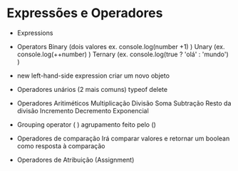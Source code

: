# Expressões e Operadores

- Expressions
- Operators
    Binary (dois valores ex. console.log(number +1) )
    Unary (ex. console.log(++number) )
    Ternary (ex. console.log(true ? 'olá' : 'mundo') )

- new
    left-hand-side expression
    criar um novo objeto

- Operadores unários (2 mais comuns)
    typeof
    delete

- Operadores Aritiméticos 
    Multiplicação
    Divisão
    Soma
    Subtração 
    Resto da divisão 
    Incremento
    Decremento
    Exponencial

- Grouping operator ( ) 
    agrupamento feito pelo ()

- Operadores de comparação 
    Irá comparar valores e retornar um boolean como resposta à comparação 

- Operadores de Atribuição (Assignment)
